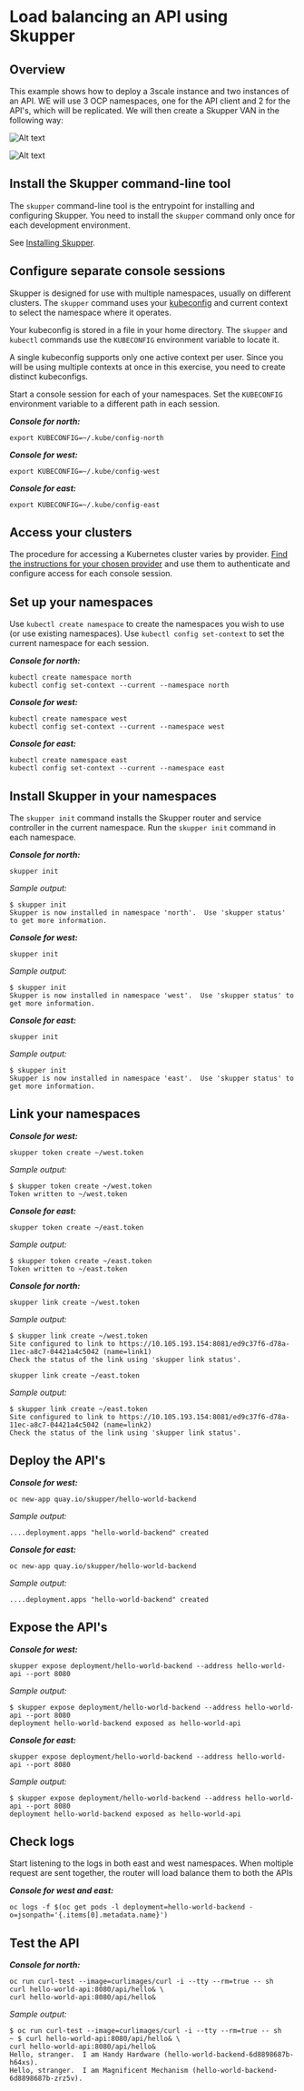 # Load balancing an API using Skupper

## Overview

This example shows how to deploy a 3scale instance and two instances of an API.
WE will use 3 OCP namespaces, one for the API client and 2 for the API's, which will be replicated.
We will then create a Skupper VAN in the following way:

![Alt text](/images/img1.png?raw=true "Title")


![Alt text](/images/img2.png?raw=true "Title")


## Install the Skupper command-line tool

The `skupper` command-line tool is the entrypoint for installing
and configuring Skupper.  You need to install the `skupper`
command only once for each development environment.

See [Installing Skupper][install-docs].

[install-docs]: https://access.redhat.com/documentation/en-us/red_hat_application_interconnect/1.0/html/creating_a_service_network_with_openshift/installing-cli


## Configure separate console sessions

Skupper is designed for use with multiple namespaces, usually on
different clusters.  The `skupper` command uses your
[kubeconfig][kubeconfig] and current context to select the
namespace where it operates.

[kubeconfig]: https://kubernetes.io/docs/concepts/configuration/organize-cluster-access-kubeconfig/

Your kubeconfig is stored in a file in your home directory.  The
`skupper` and `kubectl` commands use the `KUBECONFIG` environment
variable to locate it.

A single kubeconfig supports only one active context per user.
Since you will be using multiple contexts at once in this
exercise, you need to create distinct kubeconfigs.

Start a console session for each of your namespaces.  Set the
`KUBECONFIG` environment variable to a different path in each
session.

_**Console for north:**_

~~~ shell
export KUBECONFIG=~/.kube/config-north
~~~

_**Console for west:**_

~~~ shell
export KUBECONFIG=~/.kube/config-west
~~~

_**Console for east:**_

~~~ shell
export KUBECONFIG=~/.kube/config-east
~~~

## Access your clusters

The procedure for accessing a Kubernetes cluster varies by
provider. [Find the instructions for your chosen
provider][kube-providers] and use them to authenticate and
configure access for each console session.

[kube-providers]: https://skupper.io/start/kubernetes.html

## Set up your namespaces

Use `kubectl create namespace` to create the namespaces you wish
to use (or use existing namespaces).  Use `kubectl config
set-context` to set the current namespace for each session.

_**Console for north:**_

~~~ shell
kubectl create namespace north
kubectl config set-context --current --namespace north
~~~

_**Console for west:**_

~~~ shell
kubectl create namespace west
kubectl config set-context --current --namespace west
~~~

_**Console for east:**_

~~~ shell
kubectl create namespace east
kubectl config set-context --current --namespace east
~~~

## Install Skupper in your namespaces

The `skupper init` command installs the Skupper router and service
controller in the current namespace.  Run the `skupper init` command
in each namespace.

_**Console for north:**_

~~~ shell
skupper init
~~~

_Sample output:_

~~~ console
$ skupper init
Skupper is now installed in namespace 'north'.  Use 'skupper status' to get more information.
~~~

_**Console for west:**_

~~~ shell
skupper init
~~~

_Sample output:_

~~~ console
$ skupper init
Skupper is now installed in namespace 'west'.  Use 'skupper status' to get more information.
~~~

_**Console for east:**_

~~~ shell
skupper init
~~~

_Sample output:_

~~~ console
$ skupper init
Skupper is now installed in namespace 'east'.  Use 'skupper status' to get more information.
~~~

##  Link your namespaces

_**Console for west:**_

~~~ shell
skupper token create ~/west.token
~~~

_Sample output:_

~~~ console
$ skupper token create ~/west.token
Token written to ~/west.token
~~~

_**Console for east:**_

~~~ shell
skupper token create ~/east.token
~~~

_Sample output:_

~~~ console
$ skupper token create ~/east.token
Token written to ~/east.token
~~~

_**Console for north:**_

~~~ shell
skupper link create ~/west.token
~~~

_Sample output:_

~~~ console
$ skupper link create ~/west.token
Site configured to link to https://10.105.193.154:8081/ed9c37f6-d78a-11ec-a8c7-04421a4c5042 (name=link1)
Check the status of the link using 'skupper link status'.
~~~

~~~ shell
skupper link create ~/east.token
~~~

_Sample output:_

~~~ console
$ skupper link create ~/east.token
Site configured to link to https://10.105.193.154:8081/ed9c37f6-d78a-11ec-a8c7-04421a4c5042 (name=link2)
Check the status of the link using 'skupper link status'.
~~~

## Deploy the API's

_**Console for west:**_

~~~ shell
oc new-app quay.io/skupper/hello-world-backend
~~~

_Sample output:_

~~~ console
....deployment.apps "hello-world-backend" created
~~~

_**Console for east:**_

~~~ shell
oc new-app quay.io/skupper/hello-world-backend
~~~

_Sample output:_

~~~ console
....deployment.apps "hello-world-backend" created
~~~

## Expose the API's

_**Console for west:**_

~~~ shell
skupper expose deployment/hello-world-backend --address hello-world-api --port 8080
~~~

_Sample output:_

~~~ console
$ skupper expose deployment/hello-world-backend --address hello-world-api --port 8080
deployment hello-world-backend exposed as hello-world-api
~~~

_**Console for east:**_

~~~ shell
skupper expose deployment/hello-world-backend --address hello-world-api --port 8080
~~~

_Sample output:_

~~~ console
$ skupper expose deployment/hello-world-backend --address hello-world-api --port 8080
deployment hello-world-backend exposed as hello-world-api
~~~


## Check logs

Start listening to the logs in both east and west namespaces. When moltiple request are sent together, the router will load balance them to both the APIs

_**Console for west and east:**_

~~~ shell
oc logs -f $(oc get pods -l deployment=hello-world-backend -o=jsonpath='{.items[0].metadata.name}')
~~~

## Test the API

_**Console for north:**_
~~~ shell
oc run curl-test --image=curlimages/curl -i --tty --rm=true -- sh
curl hello-world-api:8080/api/hello& \
curl hello-world-api:8080/api/hello&
~~~

_Sample output:_

~~~ console
$ oc run curl-test --image=curlimages/curl -i --tty --rm=true -- sh
~ $ curl hello-world-api:8080/api/hello& \
curl hello-world-api:8080/api/hello&
Hello, stranger.  I am Handy Hardware (hello-world-backend-6d8898687b-h64xs).
Hello, stranger.  I am Magnificent Mechanism (hello-world-backend-6d8898687b-zrz5v).
~~~
